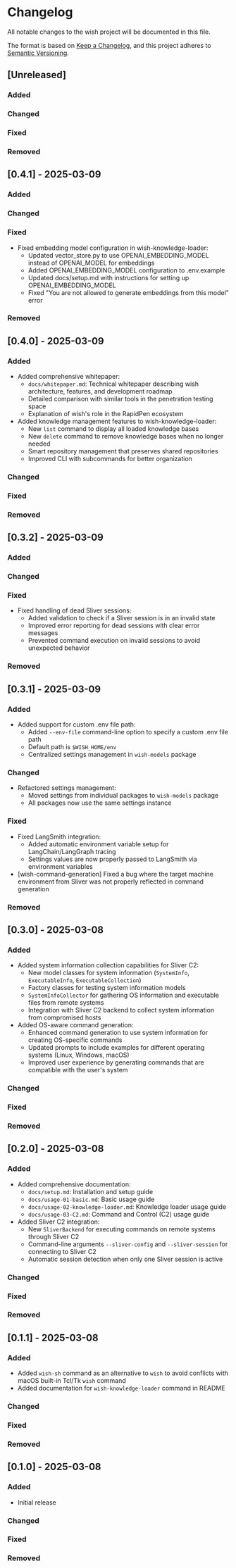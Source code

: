 # Changelog

All notable changes to the wish project will be documented in this file.

The format is based on [Keep a Changelog](https://keepachangelog.com/en/1.0.0/),
and this project adheres to [Semantic Versioning](https://semver.org/spec/v2.0.0.html).

## [Unreleased]

### Added

### Changed

### Fixed

### Removed


## [0.4.1] - 2025-03-09

### Added

### Changed

### Fixed

- Fixed embedding model configuration in wish-knowledge-loader:
  - Updated vector_store.py to use OPENAI_EMBEDDING_MODEL instead of OPENAI_MODEL for embeddings
  - Added OPENAI_EMBEDDING_MODEL configuration to .env.example
  - Updated docs/setup.md with instructions for setting up OPENAI_EMBEDDING_MODEL
  - Fixed "You are not allowed to generate embeddings from this model" error

### Removed


## [0.4.0] - 2025-03-09

### Added

- Added comprehensive whitepaper:
  - `docs/whitepaper.md`: Technical whitepaper describing wish architecture, features, and development roadmap
  - Detailed comparison with similar tools in the penetration testing space
  - Explanation of wish's role in the RapidPen ecosystem
- Added knowledge management features to wish-knowledge-loader:
  - New `list` command to display all loaded knowledge bases
  - New `delete` command to remove knowledge bases when no longer needed
  - Smart repository management that preserves shared repositories
  - Improved CLI with subcommands for better organization

### Changed

### Fixed

### Removed


## [0.3.2] - 2025-03-09

### Added

### Changed

### Fixed

- Fixed handling of dead Sliver sessions:
  - Added validation to check if a Sliver session is in an invalid state
  - Improved error reporting for dead sessions with clear error messages
  - Prevented command execution on invalid sessions to avoid unexpected behavior

### Removed


## [0.3.1] - 2025-03-09

### Added

- Added support for custom .env file path:
  - Added `--env-file` command-line option to specify a custom .env file path
  - Default path is `$WISH_HOME/env`
  - Centralized settings management in `wish-models` package

### Changed

- Refactored settings management:
  - Moved settings from individual packages to `wish-models` package
  - All packages now use the same settings instance

### Fixed

- Fixed LangSmith integration:
  - Added automatic environment variable setup for LangChain/LangGraph tracing
  - Settings values are now properly passed to LangSmith via environment variables
- [wish-command-generation] Fixed a bug where the target machine environment from Sliver was not properly reflected in command generation

### Removed


## [0.3.0] - 2025-03-08

### Added

- Added system information collection capabilities for Sliver C2:
  - New model classes for system information (`SystemInfo`, `ExecutableInfo`, `ExecutableCollection`)
  - Factory classes for testing system information models
  - `SystemInfoCollector` for gathering OS information and executable files from remote systems
  - Integration with Sliver C2 backend to collect system information from compromised hosts
- Added OS-aware command generation:
  - Enhanced command generation to use system information for creating OS-specific commands
  - Updated prompts to include examples for different operating systems (Linux, Windows, macOS)
  - Improved user experience by generating commands that are compatible with the user's system

### Changed

### Fixed

### Removed


## [0.2.0] - 2025-03-08

### Added

- Added comprehensive documentation:
  - `docs/setup.md`: Installation and setup guide
  - `docs/usage-01-basic.md`: Basic usage guide
  - `docs/usage-02-knowledge-loader.md`: Knowledge loader usage guide
  - `docs/usage-03-C2.md`: Command and Control (C2) usage guide
- Added Sliver C2 integration:
  - New `SliverBackend` for executing commands on remote systems through Sliver C2
  - Command-line arguments `--sliver-config` and `--sliver-session` for connecting to Sliver C2
  - Automatic session detection when only one Sliver session is active

### Changed

### Fixed

### Removed


## [0.1.1] - 2025-03-08

### Added

- Added `wish-sh` command as an alternative to `wish` to avoid conflicts with macOS built-in Tcl/Tk `wish` command
- Added documentation for `wish-knowledge-loader` command in README

### Changed

### Fixed

### Removed


## [0.1.0] - 2025-03-08

### Added

- Initial release

### Changed

### Fixed

### Removed
